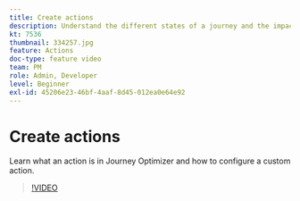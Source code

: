 ```yaml
---
title: Create actions
description: Understand the different states of a journey and the impact of publishing.
kt: 7536
thumbnail: 334257.jpg
feature: Actions
doc-type: feature video
team: PM
role: Admin, Developer
level: Beginner
exl-id: 45206e23-46bf-4aaf-8d45-012ea0e64e92
---
```

# Create actions

Learn what an action is in Journey Optimizer and how to configure a custom action.

>[!VIDEO](https://video.tv.adobe.com/v/334257?quality=12&learn=on)
